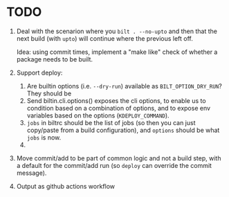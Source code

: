 # TODO

1. Deal with the scenarion where you `bilt . --no-upto`
   and then that the next build (with `upto`) will continue where the previous left off.

   Idea: using commit times, implement a "make like" check of whether a package needs to be built.

1. Support deploy:
   1. Are builtin options (i.e. `--dry-run`) available as `BILT_OPTION_DRY_RUN`? They should be
   1. Send biltin.cli.options() exposes the cli options, to enable us to condition based on
      a combination of options, and to expose env variables based on the options
      (`KDEPLOY_COMMAND`).
   1. `jobs` in biltrc should be the list of jobs (so then you can just copy/paste from a build
      configuration), and `options` should be what `jobs` is now.
   1.

1. Move commit/add to be part of common logic and not a build step, with a default
   for the commit/add run (so `deploy` can override the commit message).

1. Output as github actions workflow

